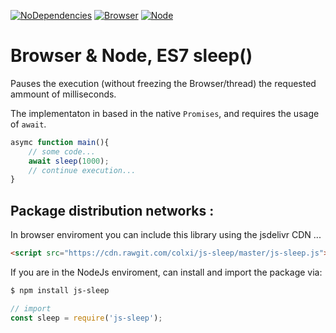 [![NoDependencies](https://img.shields.io/badge/dependencies-none-green.svg)](https://github.com/colxi/midi-parser-js)
[![Browser](https://img.shields.io/badge/browser-compatible-blue.svg)](https://github.com/colxi/midi-parser-js)
[![Node](https://img.shields.io/badge/node-compatible-brightgreen.svg)](https://www.npmjs.com/package/midi-parser-js)

# Browser & Node, ES7 sleep()

Pauses the execution (without freezing the Browser/thread) the requested ammount of milliseconds.

The implementaton in based in the native `Promises`, and requires the usage of `await`.

    
```javascript
asymc function main(){
	// some code...
	await sleep(1000);
    // continue execution...
}
```

## Package distribution networks :

In browser enviroment you can include this library using the jsdelivr CDN ...

```html
<script src="https://cdn.rawgit.com/colxi/js-sleep/master/js-sleep.js"></script>
```

If you are in the NodeJs enviroment, can install and import the package via:

```bash
$ npm install js-sleep
```
```javascript
// import
const sleep = require('js-sleep');
```


